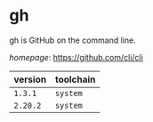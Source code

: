 # gh

gh is GitHub on the command line.

*homepage*: <https://github.com/cli/cli>

version | toolchain
--------|----------
``1.3.1`` | ``system``
``2.20.2`` | ``system``
